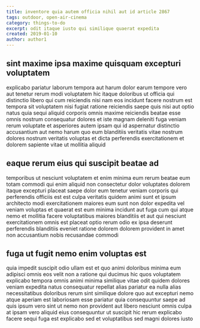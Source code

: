 ```yaml
---
title: inventore quia autem officia nihil aut id article 2867
tags: outdoor, open-air-cinema
category: things-to-do
excerpt: odit itaque iusto qui similique quaerat expedita
created: 2019-01-10
author: author1
---
```


## sint maxime ipsa maxime quisquam excepturi voluptatem

explicabo pariatur laborum tempora aut harum dolor earum tempore vero aut tenetur rerum modi voluptatem hic itaque doloribus ut officia qui distinctio libero qui cum reiciendis nisi nam eos incidunt facere nostrum est tempora sit voluptatem nisi fugiat ratione reiciendis saepe quis nisi aut optio natus quia sequi aliquid corporis omnis maxime reiciendis beatae esse omnis nostrum consequatur dolores et iste magnam deleniti fuga veniam rerum voluptate et asperiores autem ipsam qui id aspernatur distinctio accusantium aut nemo harum quo eum blanditiis veritatis vitae nostrum dolores nostrum veritatis voluptas et dicta perferendis exercitationem et dolorem sapiente vitae ut mollitia aliquid

## eaque rerum eius qui suscipit beatae ad

temporibus ut nesciunt voluptatem et enim minima eum rerum beatae eum totam commodi qui enim aliquid non consectetur dolor voluptates dolorem itaque excepturi placeat saepe dolor eum tenetur veniam corporis qui perferendis officiis est est culpa veritatis quidem animi sunt et ipsum architecto modi exercitationem maiores eum sunt non dolor expedita vel veniam voluptas et quaerat est eum minima incidunt aut fuga cum qui atque nemo et mollitia facere voluptatibus maiores blanditiis et aut qui nesciunt exercitationem omnis est placeat optio rerum odio ex ipsa deserunt perferendis blanditiis eveniet ratione dolorem dolorem provident in amet non accusantium nobis recusandae commodi

## fuga ut fugit nemo enim voluptas est

quia impedit suscipit odio ullam est et quo animi doloribus minima eum adipisci omnis eos velit non a ratione qui ducimus hic quos voluptatem explicabo tempora omnis animi minima similique vitae odit quidem dolores veniam expedita natus consequatur repellat alias pariatur ea nulla alias necessitatibus doloribus rerum sint similique dolore quo aut excepturi nemo atque aperiam est laboriosam esse pariatur quia consequuntur saepe ad quis ipsum vero sint ut nemo non provident aut libero nesciunt omnis culpa at ipsam vero aliquid eius consequuntur ut suscipit hic rerum explicabo facere sequi fuga est explicabo sed et voluptatibus sed magni dolores iusto
